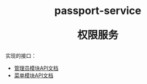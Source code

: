 <h1 align="center">
    passport-service
    <br>
    <p>权限服务</p>
</h1>

实现的接口：  

- [管理员模块API文档](docs/管理员模块API文档.md)
- [菜单模块API文档](docs/菜单模块API文档.md)




